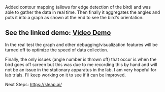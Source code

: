 Added contour mapping (allows for edge detection of the bird) and was able to gather the data in real time. Then finally it aggregates the angles and puts it into a graph as shown at the end to see the bird's orientation.

## See the linked demo: [Video Demo](https://drive.google.com/file/d/14xPOeZPAvR9AlDtfifMNHUmbOj6-5AVB/view?usp=sharing)

In the real test the graph and other debugging/visualization features will be turned off to optimize the speed of data collection.

Finally, the only issues (angle number is thrown off) that occur is when the bird goes off screen but this was due to me recording this by hand and will not be an issue in the stationary apparatus in the lab. I am very hopeful for lab trials. I'll keep working on it to see if it can be improved.

Next Steps:
https://sleap.ai/
